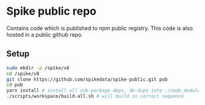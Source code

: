 # Spike public repo

Contains code which is published to npm public registry. This code is also hosted in a public github repo.

## Setup

```sh
sudo mkdir -p /spike/v8
cd /spike/v8
git clone https://github.com/spikedata/spike-public.git pub
cd pub
yarn install # install all sub-package deps, de-dups into ./node_modules, sets up symlinks to internal pkgs
./scripts/workspace/build-all.sh # will build in correct sequence
```
